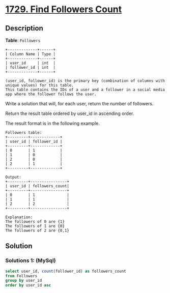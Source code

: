 # [1729. Find Followers Count](https://leetcode.com/problems/find-followers-count/description/)

## Description

**Table**: `Followers`
```
+-------------+------+
| Column Name | Type |
+-------------+------+
| user_id     | int  |
| follower_id | int  |
+-------------+------+

(user_id, follower_id) is the primary key (combination of columns with unique values) for this table.
This table contains the IDs of a user and a follower in a social media app where the follower follows the user.
``` 

Write a solution that will, for each user, return the number of followers.

Return the result table ordered by user_id in ascending order.

The result format is in the following example.

 
```
Followers table:
+---------+-------------+
| user_id | follower_id |
+---------+-------------+
| 0       | 1           |
| 1       | 0           |
| 2       | 0           |
| 2       | 1           |
+---------+-------------+

Output: 
+---------+----------------+
| user_id | followers_count|
+---------+----------------+
| 0       | 1              |
| 1       | 1              |
| 2       | 2              |
+---------+----------------+

Explanation: 
The followers of 0 are {1}
The followers of 1 are {0}
The followers of 2 are {0,1}
```

## Solution

### Solutions 1: (MySql)

```sql
select user_id, count(follower_id) as followers_count
from Followers
group by user_id
order by user_id asc
```